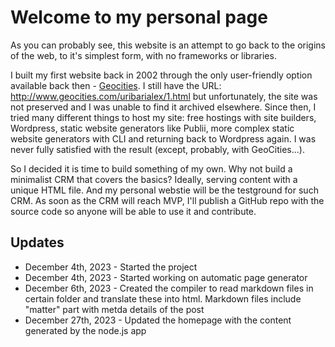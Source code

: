 # Welcome to my personal page

As you can probably see, this website is an attempt to go back to the origins of the web, to it's simplest form, with no frameworks or libraries.

I built my first website back in 2002 through the only user-friendly option available back then - <a href="https://en.wikipedia.org/wiki/GeoCities" target="_blank">Geocities</a>. I still have the URL: <a href="http://www.geocities.com/uribarialex/1.html" target="blank">http://www.geocities.com/uribarialex/1.html</a> but unfortunately, the site was not preserved and I was unable to find it archived elsewhere. Since then, I tried many different things to host my site: free hostings with site builders, Wordpress, static website generators like Publii, more complex static website generators with CLI and returning back to Wordpress again. I was never fully satisfied with the result (except, probably, with GeoCities...).

So I decided it is time to build something of my own. Why not build a minimalist CRM that covers the basics? Ideally, serving content with a unique HTML file. And my personal webstie will be the testground for such CRM. As soon as the CRM will reach MVP, I'll publish a GitHub repo with the source code so anyone will be able to use it and contribute.

## Updates

- December 4th, 2023 - Started the project
- December 4th, 2023 - Started working on automatic page generator
- December 6th, 2023 - Created the compiler to read markdown files in certain folder and translate these into html. Markdown files include "matter" part with metda details of the post
- December 27th, 2023 - Updated the homepage with the content generated by the node.js app
